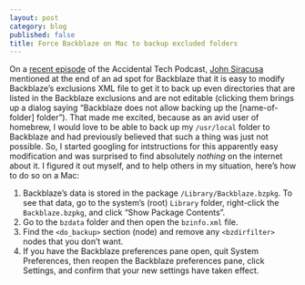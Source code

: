 ```yaml
---
layout: post
category: blog
published: false
title: Force Backblaze on Mac to backup excluded folders
---
```


On a [recent episode][atp-episode] of the Accidental Tech Podcast, [John Siracusa][] mentioned at the end of an ad spot for Backblaze that it is easy to modify Backblaze’s exclusions XML file to get it to back up even directories that are listed in the Backblaze exclusions and are not editable (clicking them brings up a dialog saying “Backblaze does not allow backing up the [name-of-folder] folder”). That made me excited, because as an avid user of homebrew, I would love to be able to back up my `/usr/local` folder to Backblaze and had previously believed that such a thing was just not possible. So, I started googling for intstructions for this apparently easy modification and was surprised to find absolutely *nothing* on the internet about it. I figured it out myself, and to help others in my situation, here’s how to do so on a Mac:

1. Backblaze’s data is stored in the package `/Library/Backblaze.bzpkg`. To see that data, go to the system’s (root) `Library` folder, right-click the `Backblaze.bzpkg`, and click “Show Package Contents”.
2. Go to the `bzdata` folder and then open the `bzinfo.xml` file.
3. Find the `<do_backup>` section (node) and remove any `<bzdirfilter>` nodes that you don’t want.
4. If you have the Backblaze preferences pane open, quit System Preferences, then reopen the Backblaze preferences pane, click Settings, and confirm that your new settings have taken effect.

[atp-episode]: http://atp.fm/episodes/97
[John Siracusa]: http://hypercritical.co/about/
